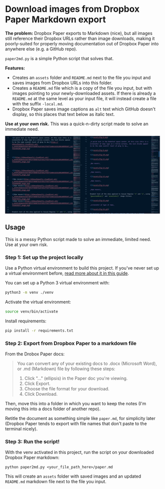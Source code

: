 # Download images from Dropbox Paper Markdown export

**The problem:** Dropbox Paper exports to Markdown (nice), but all images still reference their Dropbox URLs rather than image downloads, making it poorly-suited for properly moving documentation out of Dropbox Paper into anywhere else (e.g. a GitHub repo).

`paper2md.py` is a simple Python script that solves that.

**Features:**

- Creates an `assets` folder and `README.md` next to the file you input and saves images from Dropbox URLs into this folder.
- Creates a `README.md` file which is a copy of the file you input, but with images pointing to your newly-downloaded assets. If there is already a `README.md` at the same level as your input file, it will instead create a file with the suffix `-local.md`.
- Dropbox Paper saves image captions as `alt` text which GitHub doesn't display, so this places that text below as italic text.

**Use at your own risk.** This was a quick-n-dirty script made to solve an immediate need.

![](before_after.png)

## Usage

This is a messy Python script made to solve an immediate, limited need. Use at your own risk.

### Step 1: Set up the project locally

Use a Python virtual environment to build this project. If you've never set up a virtual environment before, [read more about it in this guide](https://packaging.python.org/tutorials/installing-packages/#creating-virtual-environments).

You can set up a Python 3 virtual environment with:

```bash
python3 -m venv ./venv
```

Activate the virtual environment:

```bash
source venv/bin/activate
```

Install requirements:

```bash
pip install -r requirements.txt
```

### Step 2: Export from Dropbox Paper to a markdown file

From the Drobox Paper docs:

> You can convert any of your existing docs to .docx (Microsoft Word), or .md (Markdown) file by following these steps:
>
> 1. Click "…" (ellipsis) in the Paper doc you're viewing.
> 1. Click Export.
> 1. Choose the file format for your download.
> 1. Click Download.

Then, move this into a folder in which you want to keep the notes (I'm moving this into a docs folder of another repo).

Retitle the document as something simple like `paper.md`, for simplicity later (Dropbox Paper tends to export with file names that don't paste to the terminal nicely).

### Step 3: Run the script!

With the venv activated in this project, run the script on your downloaded Dropbox Paper markdown:

```
python paper2md.py <your_file_path_here>/paper.md
```

This will create an `assets` folder with saved images and an updated `README.md` markdown file next to the file you input.
